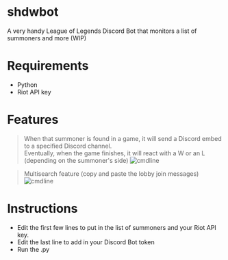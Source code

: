 # shdwbot
A very handy League of Legends Discord Bot that monitors a list of summoners and more (WIP)

# Requirements

- Python
- Riot API key

# Features

> When that summoner is found in a game, it will send a Discord embed to a specified Discord channel.
> <br>Eventually, when the game finishes, it will react with a W or an L (depending on the summoner's side)
![cmdline](https://i.imgur.com/2xsBbGJ.png)

> Multisearch feature (copy and paste the lobby join messages)
![cmdline](https://i.imgur.com/6pGBliH.png)

# Instructions

- Edit the first few lines to put in the list of summoners and your Riot API key.
- Edit the last line to add in your Discord Bot token
- Run the .py
